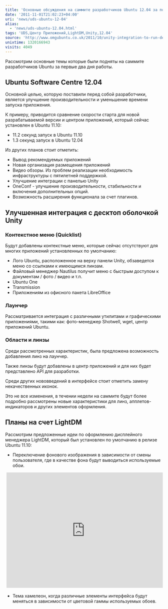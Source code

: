```yaml
---
title: 'Основные обсуждения на саммите разработчиков Ubuntu 12.04 за последние два дня'
date: '2011-11-01T21:02:23+04:00'
uri: 'news/uds-ubuntu-12-04'
alias: 
  - 'news/uds-ubuntu-12.04.html'
tags: 'UDS,Центр Приложений,LightDM,Unity,12.04'
source: 'http://www.omgubuntu.co.uk/2011/10/unity-integration-to-run-deeper-in-ubuntu-12-04/'
unixtime: 1320166943
visits: 4049
---
```

Рассмотрим основные темы которые были подняты на саммите разработчиков Ubuntu за первые два дня работы.

## Ubuntu Software Centre 12.04

Основной целью, которую поставили перед собой разработчики, является улучшение производительности и уменьшение времени запуска приложения.

К примеру, приводится сравнение скорости старта для новой разрабатываемой версии и центром приложений, который сейчас установлен в Ubuntu 11.10:

*   11.2 секунд запуск в Ubuntu 11.10
*   1.3 секунд запуск в Ubuntu 12.04

Из других планов стоит отметить:

*   Вывод рекомендуемых приложений
*   Новая организация размещения приложений
*   Видео обзоры. Из проблем реализации необходимость инфраструктуры с пятилетней поддержкой.
*   Улучшение интеграции с панелью Unity
*   OneConf - улучшение производительности, стабильности и включения дополнительных опций.
*   Возможность расширения функционала за счет плагинов.

## Улучшенная интеграция с десктоп оболочкой Unity

### Контекстное меню (Quicklist)

Будут добавлены контекстные меню, которые сейчас отсутствуют для многих приложений установленных по умолчанию:

*   Лого Ubuntu, расположенное на верху панели Unity, обзаведется меню со ссылками к имеющимся линзам.
*   Файловый менеджер Nautilus получит меню с быстрым доступом к документам / фото / видео и т.п.
*   Ubuntu One
*   Transmission
*   Приложениям из офисного пакета LibreOffice

### Лаунчер

Рассматривается интеграция с различными утилитами и графическими приложениями, такими как: фото-менеджер Shotwell, wget, центр приложений Ubuntu.

### Области и линзы

Среди рассмотренных характеристик, была предложена возможность добавления линз на лаунчер.

Также линзы будут добавлены в центр приложений и для них будет представлено API для разработки.

Среди других нововведений в интерфейсе стоит отметить замену некачественных иконок.

Это не все изменения, в течении недели на саммите будут более подробно рассмотрены новые характеристики для линз, апплетов-индикаторов и других элементов оформления.

## Планы на счет LightDM

Рассмотрим предложенные идеи по оформлению дисплейного менеджера LightDM, который был установлен по умолчанию в релизе Ubuntu 11.10:

*   Переключение фонового изображения в зависимости от смены пользователя, где в качестве фона будут выводиться используемые обои.

 <iframe width="500" height="369" src="http://www.youtube.com/embed/seQ6C-yEpCw" frameborder="0" allowfullscreen=""></iframe>

*   Тема хамелеон, когда различные элементы интерфейса будут меняться в зависимости от цветовой гаммы используемых обоев.
